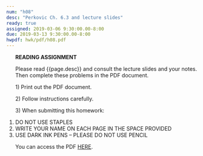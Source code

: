 ```yaml
---
num: "h08"
desc: "Perkovic Ch. 6.3 and lecture slides"
ready: true
assigned: 2019-03-06 9:30:00.00-8:00
due: 2019-03-13 9:30:00.00-8:00
hwpdf: hwk/pdf/h08.pdf
---
```

<ol markdown="1">

<b>READING ASSIGNMENT</b>

Please read {{page.desc}} and consult the lecture slides and your notes.  Then complete these problems in the PDF document.

<p>1) Print out the PDF document.</p>
<p>2) Follow instructions carefully.</p>
<p>3) When submitting this homework:</p>

<li>DO NOT USE STAPLES</li>
<li>WRITE YOUR NAME ON EACH PAGE IN THE SPACE PROVIDED</li>
<li>USE DARK INK PENS – PLEASE DO NOT USE PENCIL</li>

You can access the PDF <a href="{{'hwk/pdf/h08.pdf' | relative_url }}">HERE</a>.

</ol>

